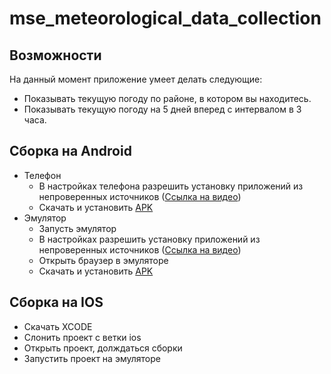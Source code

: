 # mse_meteorological_data_collection
## Возможности
На данный момент приложение умеет делать следующие:
* Показывать текущую погоду по районе, в котором вы находитесь.
* Показывать текущую погоду на 5 дней вперед с интервалом в 3 часа.

## Cборка на Android
* Телефон
    - В настройках телефона разрешить установку приложений из непроверенных источников ([Ссылка на видео](https://www.youtube.com/watch?v=6Xken07bluM))
    - Скачать и установить [APK](https://github.com/moevm/mse_meteorological_data_collection/raw/android/app-debug.apk)
* Эмулятор
    - Запусть эмулятор
    - В настройках разрешить установку приложений из непроверенных источников ([Ссылка на видео](https://www.youtube.com/watch?v=6Xken07bluM))
    - Открыть браузер в эмуляторе
    - Скачать и установить [APK](https://github.com/moevm/mse_meteorological_data_collection/raw/android/app-debug.apk)
## Cборка на IOS
* Скачать XCODE
* Cлонить проект с ветки ios
* Открыть проект, долждаться сборки
* Запустить проект на эмуляторе
